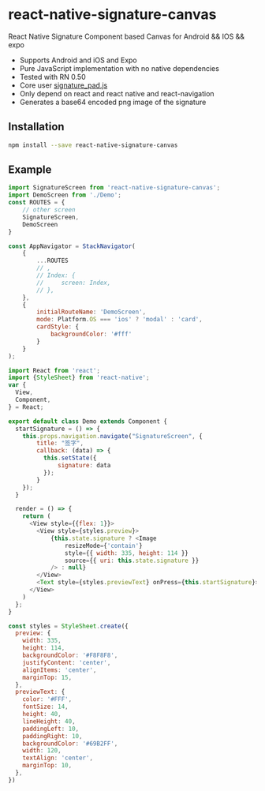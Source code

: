 # react-native-signature-canvas
React Native Signature Component based Canvas for Android &amp;&amp; IOS &amp;&amp; expo

- Supports Android and iOS and Expo
- Pure JavaScript implementation with no native dependencies
- Tested with RN 0.50
- Core user [signature_pad.js](https://github.com/szimek/signature_pad)
- Only depend on react and react native and react-navigation
- Generates a base64 encoded png image of the signature

## Installation

```sh
npm install --save react-native-signature-canvas
```

## Example

```js
import SignatureScreen from 'react-native-signature-canvas';
import DemoScreen from './Demo';
const ROUTES = {
    // other screen
    SignatureScreen,
    DemoScreen
}

const AppNavigator = StackNavigator(
    {
        ...ROUTES
        // ,
        // Index: {
        //     screen: Index,
        // },
    },
    {
        initialRouteName: 'DemoScreen',
        mode: Platform.OS === 'ios' ? 'modal' : 'card',
        cardStyle: {
            backgroundColor: '#fff'
        }
    }
);

import React from 'react';
import {StyleSheet} from 'react-native';
var {
  View,
  Component,
} = React;

export default class Demo extends Component {
  startSignature = () => {
    this.props.navigation.navigate("SignatureScreen", {
        title: "签字",
        callback: (data) => {
          this.setState({
              signature: data
          });
        }
    });
  }

  render = () => {
    return (
      <View style={{flex: 1}}>
        <View style={styles.preview}>
            {this.state.signature ? <Image
                resizeMode={'contain'}
                style={{ width: 335, height: 114 }}
                source={{ uri: this.state.signature }}
            /> : null}
        </View>
        <Text style={styles.previewText} onPress={this.startSignature}>开始签字</Text>
      </View>
    )
  };
}

const styles = StyleSheet.create({
  preview: {
    width: 335,
    height: 114,
    backgroundColor: '#F8F8F8',
    justifyContent: 'center',
    alignItems: 'center',
    marginTop: 15,
  },
  previewText: {
    color: '#FFF',
    fontSize: 14,
    height: 40,
    lineHeight: 40,
    paddingLeft: 10,
    paddingRight: 10,
    backgroundColor: '#69B2FF',
    width: 120,
    textAlign: 'center',
    marginTop: 10,
  },
})
```